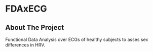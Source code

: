 # FDAxECG

<!-- ABOUT THE PROJECT -->
## About The Project

Functional Data Analysis over ECGs of healthy subjects to asses sex differences in HRV.